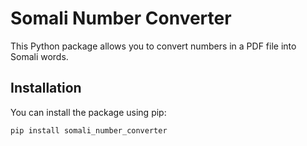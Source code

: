 # Somali Number Converter

This Python package allows you to convert numbers in a PDF file into Somali words.

## Installation

You can install the package using pip:

```bash
pip install somali_number_converter
